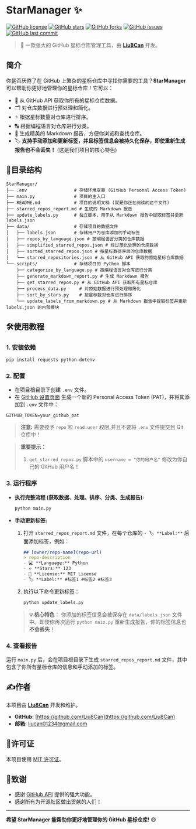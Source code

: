 # StarManager ✨

[![GitHub license](https://img.shields.io/github/license/Liu8Can/StarManager)](https://github.com/Liu8Can/StarManager/blob/main/LICENSE)
[![GitHub stars](https://img.shields.io/github/stars/Liu8Can/StarManager)](https://github.com/Liu8Can/StarManager/stargazers)
[![GitHub forks](https://img.shields.io/github/forks/Liu8Can/StarManager)](https://github.com/Liu8Can/StarManager/network/members)
[![GitHub issues](https://img.shields.io/github/issues/Liu8Can/StarManager)](https://github.com/Liu8Can/StarManager/issues)
[![GitHub last commit](https://img.shields.io/github/last-commit/Liu8Can/StarManager)](https://github.com/Liu8Can/StarManager/commits/main)

> 🌟 一款强大的 GitHub 星标仓库管理工具，由 **[Liu8Can](https://github.com/Liu8Can)** 开发。

## 简介

你是否厌倦了在 GitHub 上繁杂的星标仓库中寻找你需要的工具？**StarManager** 可以帮助你更好地管理你的星标仓库！它可以：

*   🚀 从 GitHub API 获取你所有的星标仓库数据。
*   🗂️ 对仓库数据进行预处理和简化。
*   ⭐ 根据星标数量对仓库进行排序。
*   🔠 根据编程语言对仓库进行分类。
*   📝 生成精美的 Markdown 报告，方便你浏览和查找仓库。
*   🏷️ **支持手动添加和更新标签，并且标签信息会被持久化保存，即使重新生成报告也不会丢失！** (这是我们项目的核心特色)

## 📂目录结构

```
StarManager/
├── .env                  # 存储环境变量 (GitHub Personal Access Token)
├── main.py               # 项目的主入口
├── README.md             # 项目的说明文档 (就是你正在阅读的这个文件)
├── starred_repos_report.md # 生成的 Markdown 报告
├── update_labels.py      # 独立脚本，用于从 Markdown 报告中提取标签并更新 labels.json
├── data/                 # 存储项目的数据文件
│   ├── labels.json       # 存储用户为仓库添加的手动标签
│   ├── repos_by_language.json # 按编程语言分类的仓库数据
│   ├── simplified_starred_repos.json # 经过简化处理的仓库数据
│   ├── sorted_starred_repos.json # 按星标数排序后的仓库数据
│   └── starred_repositories.json # 从 GitHub API 获取的原始星标仓库数据
└── scripts/              # 存储项目的 Python 脚本
    ├── categorize_by_language.py # 按编程语言对仓库进行分类
    ├── generate_markdown_report.py # 生成 Markdown 报告
    ├── get_starred_repos.py # 从 GitHub API 获取所有星标仓库
    ├── process_data.py     # 对原始数据进行预处理和简化
    ├── sort_by_stars.py    # 按星标数对仓库进行排序
    └── update_labels_from_markdown.py # 从 Markdown 报告中提取标签并更新 labels.json 的内部模块
```

## 🛠️使用教程

### 1. 安装依赖

```bash
pip install requests python-dotenv
```

### 2. 配置

*   在项目根目录下创建 `.env` 文件。
*   在 [GitHub 设置页面](https://github.com/settings/tokens/new) 生成一个新的 Personal Access Token (PAT)，并将其添加到 `.env` 文件中：

```
GITHUB_TOKEN=your_github_pat
```

> **注意:**  需要授予 `repo` 和 `read:user` 权限,并且不要将 `.env` 文件提交到 Git 仓库中！

> **重要提示：**  
> 1. `get_starred_repos.py` 脚本中的 `username = "你的用户名"` 修改为你自己的 GitHub 用户名！

### 3. 运行程序

*   **执行完整流程 (获取数据、处理、排序、分类、生成报告):**

    ```bash
    python main.py
    ```

*   **手动更新标签:**
    1. 打开 `starred_repos_report.md` 文件，在每个仓库的 `- 🏷️ **Label:**` 后面添加标签，例如：

        ```markdown
        ## [owner/repo-name](repo-url)
        > repo-description
        - 💻 **Language:** Python
        - ⭐ **Stars:** 123
        - 📜 **License:** MIT License
        - 🏷️ **Label:** #标签1 #标签2 #标签3
        ```

    2. 执行以下命令更新标签：

        ```bash
        python update_labels.py
        ```

    > **💡 核心特色：** 你添加的标签信息会被保存在 `data/labels.json` 文件中。即使你再次运行 `python main.py` 重新生成报告，你的标签信息也 **不会丢失**！

### 4. 查看报告

运行 `main.py` 后，会在项目根目录下生成 `starred_repos_report.md` 文件，其中包含了你所有星标仓库的信息和手动添加的标签。

## ✍️作者

本项目由 **[Liu8Can](https://github.com/Liu8Can)** 开发和维护。

*   **GitHub:** [https://github.com/Liu8Can](https://github.com/Liu8Can)
*   **邮箱:** liucan01234@gmail.com

## 📜许可证

本项目使用 [MIT 许可证](https://github.com/Liu8Can/StarManager/blob/main/LICENSE)。

## 🙌致谢

*   感谢 [GitHub API](https://docs.github.com/en/rest) 提供的强大功能。
*   感谢所有为开源社区做出贡献的人们！

---

**希望 StarManager 能帮助你更好地管理你的 GitHub 星标仓库!** 😄
